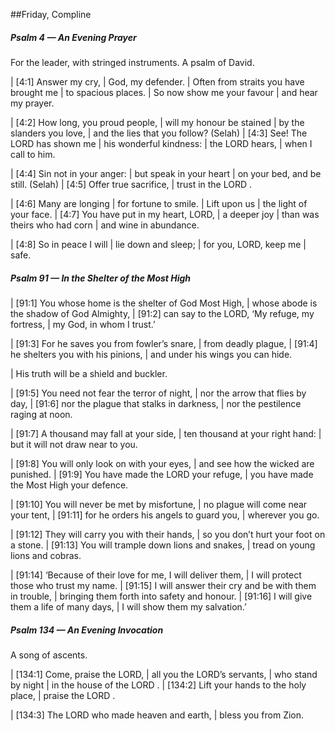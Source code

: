 ##Friday, Compline

##### Psalm 4 — An Evening Prayer #####

For the leader, with stringed instruments. A psalm of David.

|   [4:1] Answer my cry,
|    God, my defender.
|  Often from straits you have brought me
|    to spacious places.
|  So now show me your favour
|    and hear my prayer.

|   [4:2] How long, you proud people,
|    will my honour be stained
|  by the slanders you love,
|    and the lies that you follow? (Selah)
|   [4:3] See! The LORD has shown me
|    his wonderful kindness:
|  the LORD hears,
|    when I call to him.

|   [4:4] Sin not in your anger:
|    but speak in your heart
|    on your bed, and be still. (Selah)
|   [4:5] Offer true sacrifice,
|    trust in the LORD .

|   [4:6] Many are longing
|    for fortune to smile.
|  Lift upon us
|    the light of your face.
|   [4:7] You have put in my heart, LORD,
|    a deeper joy
|  than was theirs who had corn
|    and wine in abundance.

|   [4:8] So in peace I will
|    lie down and sleep;
|  for you, LORD, keep me
|    safe.

##### Psalm 91 — In the Shelter of the Most High #####

|   [91:1] You whose home is the shelter of God Most High,
|    whose abode is the shadow of God Almighty,
|   [91:2] can say to the LORD, ‘My refuge, my fortress,
|    my God, in whom I trust.’

|   [91:3] For he saves you from fowler’s snare,
|    from deadly plague,
|   [91:4] he shelters you with his pinions,
|    and under his wings you can hide.

|  His truth will be a shield and buckler.

|   [91:5] You need not fear the terror of night,
|    nor the arrow that flies by day,
|   [91:6] nor the plague that stalks in darkness,
|    nor the pestilence raging at noon.

|   [91:7] A thousand may fall at your side,
|    ten thousand at your right hand:
|  but it will not draw near to you.

|   [91:8] You will only look on with your eyes,
|    and see how the wicked are punished.
|   [91:9] You have made the LORD your refuge,
|    you have made the Most High your defence.

|   [91:10] You will never be met by misfortune,
|    no plague will come near your tent,
|   [91:11] for he orders his angels to guard you,
|    wherever you go.

|   [91:12] They will carry you with their hands,
|    so you don’t hurt your foot on a stone.
|   [91:13] You will trample down lions and snakes,
|    tread on young lions and cobras.

|   [91:14] ‘Because of their love for me, I will deliver them,
|    I will protect those who trust my name.
|   [91:15] I will answer their cry and be with them in trouble,
|    bringing them forth into safety and honour.
|   [91:16] I will give them a life of many days,
|    I will show them my salvation.’

##### Psalm 134 — An Evening Invocation #####

A song of ascents.

|   [134:1] Come, praise the LORD,
|    all you the LORD’s servants,
|  who stand by night
|    in the house of the LORD .
|   [134:2] Lift your hands to the holy place,
|    praise the LORD .

|   [134:3] The LORD who made heaven and earth,
|    bless you from Zion.
